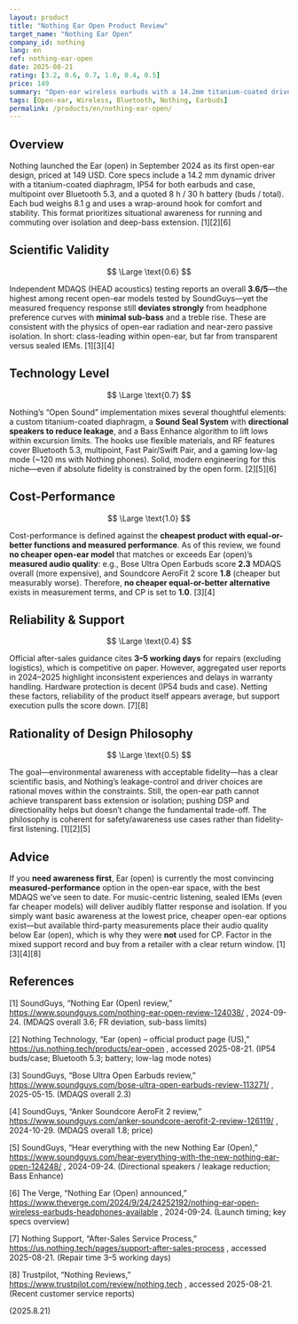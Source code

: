```yaml
---
layout: product
title: "Nothing Ear Open Product Review"
target_name: "Nothing Ear Open"
company_id: nothing
lang: en
ref: nothing-ear-open
date: 2025-08-21
rating: [3.2, 0.6, 0.7, 1.0, 0.4, 0.5]
price: 149
summary: "Open-ear wireless earbuds with a 14.2mm titanium-coated driver and IP54 rating. They post the strongest MDAQS we’ve seen to date in the open-ear class but still face inherent sub-bass limits and mixed customer support feedback."
tags: [Open-ear, Wireless, Bluetooth, Nothing, Earbuds]
permalink: /products/en/nothing-ear-open/
---
```


## Overview

Nothing launched the Ear (open) in September 2024 as its first open-ear design, priced at 149 USD. Core specs include a 14.2 mm dynamic driver with a titanium-coated diaphragm, IP54 for both earbuds and case, multipoint over Bluetooth 5.3, and a quoted 8 h / 30 h battery (buds / total). Each bud weighs 8.1 g and uses a wrap-around hook for comfort and stability. This format prioritizes situational awareness for running and commuting over isolation and deep-bass extension. [1][2][6]

## Scientific Validity

$$ \Large \text{0.6} $$

Independent MDAQS (HEAD acoustics) testing reports an overall **3.6/5**—the highest among recent open-ear models tested by SoundGuys—yet the measured frequency response still **deviates strongly** from headphone preference curves with **minimal sub-bass** and a treble rise. These are consistent with the physics of open-ear radiation and near-zero passive isolation. In short: class-leading within open-ear, but far from transparent versus sealed IEMs. [1][3][4]

## Technology Level

$$ \Large \text{0.7} $$

Nothing’s “Open Sound” implementation mixes several thoughtful elements: a custom titanium-coated diaphragm, a **Sound Seal System** with **directional speakers to reduce leakage**, and a Bass Enhance algorithm to lift lows within excursion limits. The hooks use flexible materials, and RF features cover Bluetooth 5.3, multipoint, Fast Pair/Swift Pair, and a gaming low-lag mode (~120 ms with Nothing phones). Solid, modern engineering for this niche—even if absolute fidelity is constrained by the open form. [2][5][6]

## Cost-Performance

$$ \Large \text{1.0} $$

Cost-performance is defined against the **cheapest product with equal-or-better functions and **measured** performance**. As of this review, we found **no cheaper open-ear model** that matches or exceeds Ear (open)’s **measured audio quality**: e.g., Bose Ultra Open Earbuds score **2.3** MDAQS overall (more expensive), and Soundcore AeroFit 2 score **1.8** (cheaper but measurably worse). Therefore, **no cheaper equal-or-better alternative** exists in measurement terms, and CP is set to **1.0**. [3][4]

## Reliability & Support

$$ \Large \text{0.4} $$

Official after-sales guidance cites **3–5 working days** for repairs (excluding logistics), which is competitive on paper. However, aggregated user reports in 2024–2025 highlight inconsistent experiences and delays in warranty handling. Hardware protection is decent (IP54 buds and case). Netting these factors, reliability of the product itself appears average, but support execution pulls the score down. [7][8]

## Rationality of Design Philosophy

$$ \Large \text{0.5} $$

The goal—environmental awareness with acceptable fidelity—has a clear scientific basis, and Nothing’s leakage-control and driver choices are rational moves within the constraints. Still, the open-ear path cannot achieve transparent bass extension or isolation; pushing DSP and directionality helps but doesn’t change the fundamental trade-off. The philosophy is coherent for safety/awareness use cases rather than fidelity-first listening. [1][2][5]

## Advice

If you **need awareness first**, Ear (open) is currently the most convincing **measured-performance** option in the open-ear space, with the best MDAQS we’ve seen to date. For music-centric listening, sealed IEMs (even far cheaper models) will deliver audibly flatter response and isolation. If you simply want basic awareness at the lowest price, cheaper open-ear options exist—but available third-party measurements place their audio quality below Ear (open), which is why they were **not** used for CP. Factor in the mixed support record and buy from a retailer with a clear return window. [1][3][4][8]

## References

[1] SoundGuys, “Nothing Ear (Open) review,” https://www.soundguys.com/nothing-ear-open-review-124038/ , 2024-09-24. (MDAQS overall 3.6; FR deviation, sub-bass limits)

[2] Nothing Technology, “Ear (open) – official product page (US),” https://us.nothing.tech/products/ear-open , accessed 2025-08-21. (IP54 buds/case; Bluetooth 5.3; battery; low-lag mode notes)

[3] SoundGuys, “Bose Ultra Open Earbuds review,” https://www.soundguys.com/bose-ultra-open-earbuds-review-113271/ , 2025-05-15. (MDAQS overall 2.3)

[4] SoundGuys, “Anker Soundcore AeroFit 2 review,” https://www.soundguys.com/anker-soundcore-aerofit-2-review-126119/ , 2024-10-29. (MDAQS overall 1.8; price)

[5] SoundGuys, “Hear everything with the new Nothing Ear (Open),” https://www.soundguys.com/hear-everything-with-the-new-nothing-ear-open-124248/ , 2024-09-24. (Directional speakers / leakage reduction; Bass Enhance)

[6] The Verge, “Nothing Ear (Open) announced,” https://www.theverge.com/2024/9/24/24252192/nothing-ear-open-wireless-earbuds-headphones-available , 2024-09-24. (Launch timing; key specs overview)

[7] Nothing Support, “After-Sales Service Process,” https://us.nothing.tech/pages/support-after-sales-process , accessed 2025-08-21. (Repair time 3–5 working days)

[8] Trustpilot, “Nothing Reviews,” https://www.trustpilot.com/review/nothing.tech , accessed 2025-08-21. (Recent customer service reports)

(2025.8.21)

